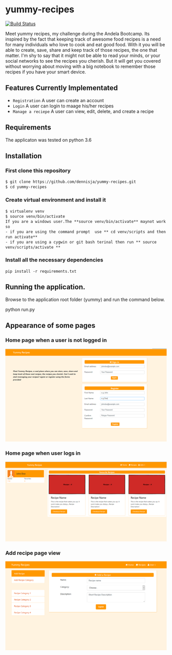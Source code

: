 # yummy-recipes
[![Build Status](https://travis-ci.org/dennisja/yummy-recipes.svg?branch=master)](https://travis-ci.org/dennisja/yummy-recipes)

Meet yummy recipes, my challenge during the Andela Bootcamp. Its inspired by the fact that keeping track of awesome food recipes is a need for many individuals who love to cook and eat good food. With it you will be able to create, save, share and keep track of those recipes, the one that matter. I'm shy to say that it might not be able to read your minds, or your social networks to see the recipes you cherish. But it will get you covered without worrying about moving with a big notebook to remember those recipes if you have your smart device.

## Features Currently Implementated
- `Registration` A user can create an account
- `Login` A user can login to maage his/her recipes
- `Manage a reciepe` A user can view, edit, delete, and create a recipe

## Requirements
The applicaton was tested on python 3.6

## Installation
### First clone this repository
```
$ git clone https://github.com/dennisja/yummy-recipes.git
$ cd yummy-recipes
```
### Create virtual environment and install it
```
$ virtualenv venv
$ source venv/bin/activate
If you are a windows user.The **source venv/bin/activate** maynot work so
- if you are using the command prompt  use ** cd venv/scripts and then run activate**
- if you are using a cygwin or git bash terinal then run ** source venv/scripts/activate **
```
### Install all the necessary dependencies
```
pip install -r requirements.txt
```
## Running the application.
Browse to the application root folder (yummy) and run the command below.

python run.py

## Appearance of some pages
### Home page when a user is not logged in
![Home Page when logged out](https://github.com/dennisja/yummy-recipes/blob/master/Designs/finished_pages/yummy_home.PNG "Home Page")

### Home page when user logs in
![Home Page when logged in](https://github.com/dennisja/yummy-recipes/blob/master/Designs/finished_pages/yummy_home_on_login.PNG "Home Page when user logs in")

### Add recipe page view
![Home Page when logged in](https://github.com/dennisja/yummy-recipes/blob/master/Designs/finished_pages/add_a_recipe.PNG "Home Page when user logs in")

